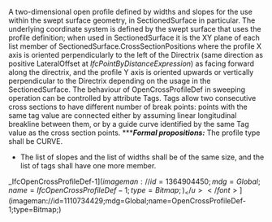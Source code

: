 A two-dimensional open profile defined by widths and slopes for the use within the swept surface geometry, in SectionedSurface in particular. The underlying coordinate system is defined by the swept surface that uses the profile definition; when used in SectionedSurface it is the XY plane of each list member of SectionedSurface.CrossSectionPositions where the profile X axis is oriented perpendicularly to the left of the Directrix (same direction as positive LateralOffset at _IfcPointByDistanceExpression_) as facing forward along the directrix, and the profile Y axis is oriented upwards or vertically perpendicular to the Directrix depending on the usage in the SectionedSurface.
The behaviour of OpenCrossProfileDef in sweeping operation can be controlled by attribute Tags. Tags allow two consecutive cross sections to have different number of break points: points with the same tag value are connected either by assuming linear longitudinal breakline between them, or by a guide curve identified by the same Tag value as the cross section points.
******Formal propositions:*** The profile type shall be CURVE.
* The list of slopes and the list of widths shall be of the same size, and the list of tags shall have one more member.

_IfcOpenCrossProfileDef-1</u></font>]($imageman://id=1364904450;mdg=Global;name=IfcOpenCrossProfileDef-1;type=Bitmap;)_ </u></font>]($imageman://id=1110734429;mdg=Global;name=OpenCrossProfileDef-1;type=Bitmap;)
